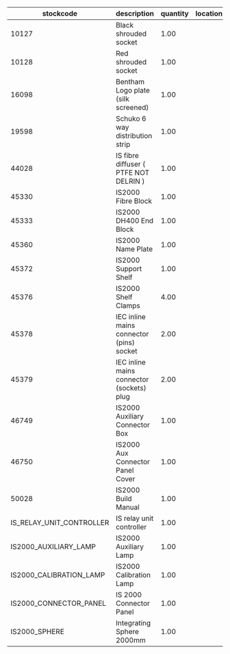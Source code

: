 |stockcode|description|quantity|location|
|---------|-----------|--------|--------|
|10127|Black shrouded socket|1.00||
|10128|Red shrouded socket|1.00||
|16098|Bentham Logo plate (silk screened)|1.00||
|19598|Schuko 6 way distribution strip|1.00||
|44028|IS fibre diffuser  ( PTFE NOT DELRIN )|1.00||
|45330|IS2000 Fibre Block|1.00||
|45333|IS2000 DH400 End Block|1.00||
|45360|IS2000 Name Plate|1.00||
|45372|IS2000 Support Shelf|1.00||
|45376|IS2000 Shelf Clamps|4.00||
|45378|IEC inline mains connector (pins) socket|2.00||
|45379|IEC inline mains connector (sockets) plug|2.00||
|46749|IS2000 Auxiliary Connector Box|1.00||
|46750|IS2000 Aux Connector Panel Cover|1.00||
|50028|IS2000 Build Manual|1.00||
|IS_RELAY_UNIT_CONTROLLER|IS relay unit controller|1.00||
|IS2000_AUXILIARY_LAMP|IS2000 Auxiliary Lamp|1.00||
|IS2000_CALIBRATION_LAMP|IS2000 Calibration Lamp|1.00||
|IS2000_CONNECTOR_PANEL|IS 2000 Connector Panel|1.00||
|IS2000_SPHERE|Integrating Sphere 2000mm|1.00||
